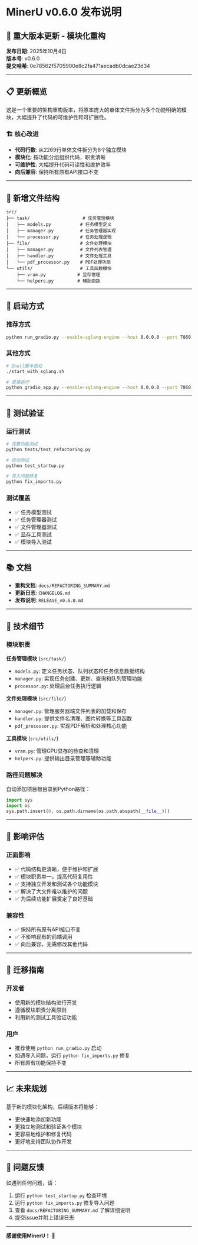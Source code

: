 # MinerU v0.6.0 发布说明

## 🎉 重大版本更新 - 模块化重构

**发布日期**: 2025年10月4日  
**版本号**: v0.6.0  
**提交哈希**: 0e78562f5705900e8c2fa471aecadb0dcae23d34

---

## 📋 更新概览

这是一个重要的架构重构版本，将原本庞大的单体文件拆分为多个功能明确的模块，大幅提升了代码的可维护性和可扩展性。

### 🏗️ 核心改进

- **代码行数**: 从2269行单体文件拆分为8个独立模块
- **模块化**: 按功能分组组织代码，职责清晰
- **可维护性**: 大幅提升代码可读性和维护效率
- **向后兼容**: 保持所有原有API接口不变

---

## 📁 新增文件结构

```
src/
├── task/                    # 任务管理模块
│   ├── models.py           # 任务模型定义
│   ├── manager.py          # 任务管理器实现
│   └── processor.py        # 任务处理逻辑
├── file/                   # 文件处理模块
│   ├── manager.py          # 文件列表管理
│   ├── handler.py          # 文件处理工具
│   └── pdf_processor.py    # PDF处理功能
└── utils/                  # 工具函数模块
    ├── vram.py            # 显存管理
    └── helpers.py         # 辅助函数
```

---

## 🚀 启动方式

### 推荐方式
```bash
python run_gradio.py --enable-sglang-engine --host 0.0.0.0 --port 7860
```

### 其他方式
```bash
# Shell脚本启动
./start_with_sglang.sh

# 直接运行
python gradio_app.py --enable-sglang-engine --host 0.0.0.0 --port 7860
```

---

## 🧪 测试验证

### 运行测试
```bash
# 完整功能测试
python tests/test_refactoring.py

# 启动测试
python test_startup.py

# 导入问题修复
python fix_imports.py
```

### 测试覆盖
- ✅ 任务模型测试
- ✅ 任务管理器测试
- ✅ 文件管理器测试
- ✅ 显存工具测试
- ✅ 模块导入测试

---

## 📚 文档

- **重构文档**: `docs/REFACTORING_SUMMARY.md`
- **更新日志**: `CHANGELOG.md`
- **发布说明**: `RELEASE_v0.6.0.md`

---

## 🔧 技术细节

### 模块职责

**任务管理模块** (`src/task/`)
- `models.py`: 定义任务状态、队列状态和任务信息数据结构
- `manager.py`: 实现任务创建、更新、查询和队列管理功能
- `processor.py`: 处理后台任务执行逻辑

**文件处理模块** (`src/file/`)
- `manager.py`: 管理服务器端文件列表的加载和保存
- `handler.py`: 提供文件名清理、图片转换等工具函数
- `pdf_processor.py`: 实现PDF解析和处理核心功能

**工具模块** (`src/utils/`)
- `vram.py`: 管理GPU显存的检查和清理
- `helpers.py`: 提供输出目录管理等辅助功能

### 路径问题解决

自动添加项目根目录到Python路径：
```python
import sys
import os
sys.path.insert(0, os.path.dirname(os.path.abspath(__file__)))
```

---

## 🎯 影响评估

### 正面影响
- ✅ 代码结构更清晰，便于维护和扩展
- ✅ 模块职责单一，提高代码复用性
- ✅ 支持独立开发和测试各个功能模块
- ✅ 解决了大文件难以维护的问题
- ✅ 为后续功能扩展奠定了良好基础

### 兼容性
- ✅ 保持所有原有API接口不变
- ✅ 不影响现有的前端调用
- ✅ 向后兼容，无需修改其他代码

---

## 🔄 迁移指南

### 开发者
- 使用新的模块结构进行开发
- 遵循模块职责分离原则
- 利用新的测试工具验证功能

### 用户
- 推荐使用 `python run_gradio.py` 启动
- 如遇导入问题，运行 `python fix_imports.py` 修复
- 所有原有功能保持不变

---

## 📈 未来规划

基于新的模块化架构，后续版本将能够：
- 更快速地添加新功能
- 更独立地测试和验证各个模块
- 更容易地维护和修复代码
- 更好地支持团队协作开发

---

## 🐛 问题反馈

如遇到任何问题，请：
1. 运行 `python test_startup.py` 检查环境
2. 运行 `python fix_imports.py` 修复导入问题
3. 查看 `docs/REFACTORING_SUMMARY.md` 了解详细说明
4. 提交issue并附上错误日志

---

**感谢使用MinerU！** 🚀
